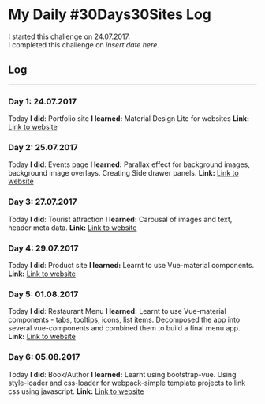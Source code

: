 # My Daily #30Days30Sites Log

I started this challenge on 24.07.2017.  
I completed this challenge on *insert date here*.

## Log
---

### **Day 1:** 24.07.2017
Today **I did**:  Portfolio site
**I learned:**  Material Design Lite for websites
**Link:** [Link to website](https://pumped-van.surge.sh)

### **Day 2:** 25.07.2017
Today **I did**:  Events page
**I learned:**  Parallax effect for background images, background image overlays. Creating Side drawer panels.
**Link:** [Link to website](http://chivalrous-pot.surge.sh/)

### **Day 3:** 27.07.2017
Today **I did**:  Tourist attraction
**I learned:**  Carousal of images and text, header meta data.
**Link:** [Link to website](http://gullible-sofa.surge.sh/)

### **Day 4:** 29.07.2017
Today **I did**:  Product site
**I learned:**  Learnt to use Vue-material components.
**Link:** [Link to website](http://paltry-regret.surge.sh/)

### **Day 5:** 01.08.2017
Today **I did**:  Restaurant Menu
**I learned:**  Learnt to use Vue-material components - tabs, tooltips, icons, list items. Decomposed the app into several vue-components and combined them to build a final menu app.
**Link:** [Link to website](http://kindly-border.surge.sh/)

### **Day 6:** 05.08.2017
Today **I did**:  Book/Author
**I learned:**  Learnt using bootstrap-vue. Using style-loader and css-loader for webpack-simple template projects to link css using javascript.
**Link:** [Link to website](http://ahead-pipe.surge.sh/)
